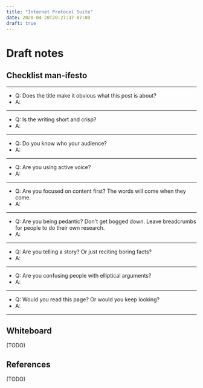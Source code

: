 ```yaml
---
title: "Internet Protocol Suite"
date: 2020-04-20T20:27:37-07:00
draft: true
---
```


# Draft notes

## Checklist man-ifesto
---

* Q: Does the title make it obvious what this post is about?
* A:

---
* Q: Is the writing short and crisp?
* A:

---
* Q: Do you know who your audience?
* A:

---
* Q: Are you using active voice?
* A:

---
* Q: Are you focused on content first? The words will come when they come.
* A:

---
* Q: Are you being pedantic? Don't get bogged down. Leave breadcrumbs for people to do their own research.
* A:

---
* Q: Are you telling a story? Or just reciting boring facts?
* A:

---
* Q: Are you confusing people with elliptical arguments?
* A:

---
* Q: Would you read this page? Or would you keep looking?
* A:

---
## Whiteboard

(TODO)

## References

(TODO)

<!--

Wikipedia has gathered their pages for all four layers of the [internet protocol suite](https://en.wikipedia.org/wiki/Internet_protocol_suite) into a set.

-->

